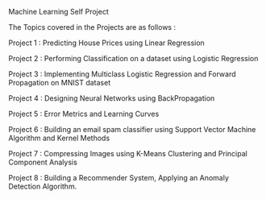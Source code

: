 Machine Learning Self Project

The Topics covered in the Projects are as follows :


Project 1 : Predicting House Prices using Linear Regression 

Project 2 : Performing Classification on a dataset using Logistic Regression

Project 3 : Implementing Multiclass Logistic Regression and Forward Propagation on MNIST dataset

Project 4 : Designing Neural Networks using BackPropagation

Project 5 : Error Metrics and Learning Curves

Project 6 : Building an email spam classifier using Support Vector Machine Algorithm and Kernel Methods

Project 7 : Compressing Images using K-Means Clustering and Principal Component Analysis

Project 8 : Building a Recommender System, Applying an Anomaly Detection Algorithm.
